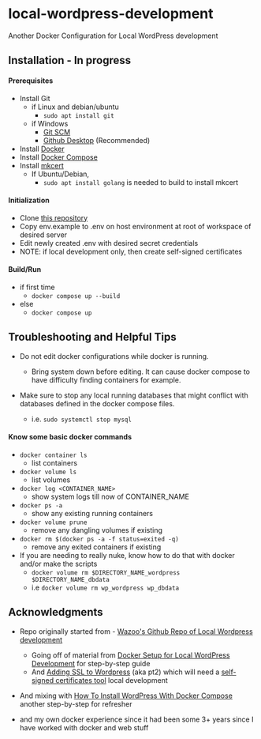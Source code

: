 # local-wordpress-development

Another Docker Configuration for Local WordPress development

## Installation - In progress

#### Prerequisites

-   Install Git
    -   if Linux and debian/ubuntu
        -   `sudo apt install git`
    -   if Windows
        -   [Git SCM](https://git-scm.com/downloads/win)
        -   [Github Desktop](https://desktop.github.com/download/) (Recommended)
-   Install [Docker](https://docs.docker.com/)
-   Install [Docker Compose](https://docs.docker.com/compose/)
-   Install [mkcert](https://github.com/FiloSottile/mkcert)
    -   If Ubuntu/Debian,
        -   `sudo apt install golang` is needed to build to install mkcert

#### Initialization

-   Clone [this repository](https://github.com/michaelolsonengineer/local-wordpress-development)
-   Copy env.example to .env on host environment at root of workspace of desired server
-   Edit newly created .env with desired secret credentials
-   NOTE: if local development only, then create self-signed certificates

#### Build/Run

-   if first time
    -   `docker compose up --build`
-   else
    -   `docker compose up`

## Troubleshooting and Helpful Tips

-   Do not edit docker configurations while docker is running.

    -   Bring system down before editing. It can cause docker compose to have difficulty finding containers for example.

-   Make sure to stop any local running databases that might conflict with databases defined in the docker compose files.

    -   i.e. `sudo systemctl stop mysql`

#### Know some basic docker commands

-   `docker container ls`
    -   list containers
-   `docker volume ls`
    -   list volumes
-   `docker log <CONTAINER_NAME>`
    -   show system logs till now of CONTAINER_NAME
-   `docker ps -a`
    -   show any existing running containers
-   `docker volume prune`
    -   remove any dangling volumes if existing
-   `docker rm $(docker ps -a -f status=exited -q)`
    -   remove any exited containers if existing
-   If you are needing to really nuke, know how to do that with docker and/or make the scripts
    -   `docker volume rm $DIRECTORY_NAME_wordpress $DIRECTORY_NAME_dbdata`
    -   i.e `docker volume rm wp_wordpress wp_dbdata`

## Acknowledgments

-   Repo originally started from - [Wazoo's Github Repo of Local Wordpress development](https://github.com/wazooinc/local-wordpress-development)

    -   Going off of material from [Docker Setup for Local WordPress Development](https://www.youtube.com/watch?v=GG2k-La5t3or) for step-by-step guide
    -   And [Adding SSL to Wordpress](https://www.youtube.com/watch?v=HH4s3x1PiA4) (aka pt2) which will need a [self-signed certificates tool](https://github.com/FiloSottile/mkcert) local development

-   And mixing with [How To Install WordPress With Docker Compose](https://www.digitalocean.com/community/tutorials/how-to-install-wordpress-with-docker-compose) another step-by-step for refresher

-   and my own docker experience since it had been some 3+ years since I have worked with docker and web stuff
